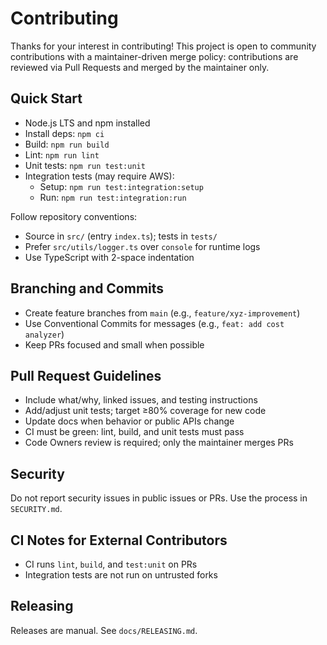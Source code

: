 # Contributing

Thanks for your interest in contributing! This project is open to community contributions with a maintainer-driven merge policy: contributions are reviewed via Pull Requests and merged by the maintainer only.

## Quick Start

- Node.js LTS and npm installed
- Install deps: `npm ci`
- Build: `npm run build`
- Lint: `npm run lint`
- Unit tests: `npm run test:unit`
- Integration tests (may require AWS):
  - Setup: `npm run test:integration:setup`
  - Run: `npm run test:integration:run`

Follow repository conventions:
- Source in `src/` (entry `index.ts`); tests in `tests/`
- Prefer `src/utils/logger.ts` over `console` for runtime logs
- Use TypeScript with 2-space indentation

## Branching and Commits

- Create feature branches from `main` (e.g., `feature/xyz-improvement`)
- Use Conventional Commits for messages (e.g., `feat: add cost analyzer`)
- Keep PRs focused and small when possible

## Pull Request Guidelines

- Include what/why, linked issues, and testing instructions
- Add/adjust unit tests; target ≥80% coverage for new code
- Update docs when behavior or public APIs change
- CI must be green: lint, build, and unit tests must pass
- Code Owners review is required; only the maintainer merges PRs

## Security

Do not report security issues in public issues or PRs. Use the process in `SECURITY.md`.

## CI Notes for External Contributors

- CI runs `lint`, `build`, and `test:unit` on PRs
- Integration tests are not run on untrusted forks

## Releasing

Releases are manual. See `docs/RELEASING.md`.

